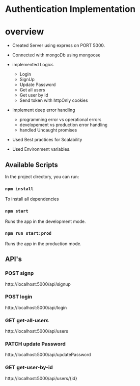 # Authentication Implementation

# overview

* Created Server using express on PORT 5000.

* Connected with mongoDb using mongoose

* implemented Logics
    * Login
    * SignUp
    * Update Password
    * Get all users
    * Get user by Id
    * Send token with httpOnly cookies

* Implement deep error handling 
    * programming error vs operational errors
    * developement vs production error handling
    * handled Uncaught promises

* Used Best practices for Scalability

* Used Environment variables.


## Available Scripts

In the project directory, you can run:

### `npm install` 

To install all dependencies

### `npm start` 

Runs the app in the development mode.

### `npm run start:prod`

Runs the app in the production mode.


## API's

### POST signp
http://localhost:5000/api/signup

### POST login
http://localhost:5000/api/login

### GET get-all-users
http://localhost:5000/api/users

### PATCH update Password
http://localhost:5000/api/updatePassword


### GET get-user-by-id
http://localhost:5000/api/users/{id}
